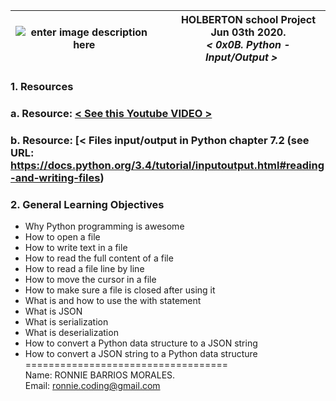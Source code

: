|![enter image description here](https://1.bp.blogspot.com/-q5IliaSxM0Q/Tp2M2Y1vwKI/AAAAAAAAA4I/RXcz6Hisb9Q/s1600/text-x-python.png)|&nbsp;&nbsp;&nbsp;&nbsp;&nbsp;HOLBERTON school Project<br>&nbsp;&nbsp;&nbsp;&nbsp;&nbsp;Jun 03th 2020.<br>&nbsp;&nbsp;&nbsp;&nbsp;&nbsp;*< 0x0B. Python - Input/Output >*|
|--|--|  

### **1. Resources**  

### **a.** Resource:  [< See this Youtube VIDEO >](https://www.youtube.com/watch?v=1N0rxIhM0mA)  
### **b.** Resource:  [< Files input/output in Python chapter 7.2 (see URL: https://docs.python.org/3.4/tutorial/inputoutput.html#reading-and-writing-files)  

### **2. General Learning Objectives**  
- Why Python programming is awesome  
- How to open a file  
- How to write text in a file  
- How to read the full content of a file  
- How to read a file line by line  
- How to move the cursor in a file  
- How to make sure a file is closed after using it  
- What is and how to use the with statement  
- What is JSON  
- What is serialization  
- What is deserialization  
- How to convert a Python data structure to a JSON string  
- How to convert a JSON string to a Python data structure  
===================================  
Name: RONNIE BARRIOS MORALES.  
Email: ronnie.coding@gmail.com
